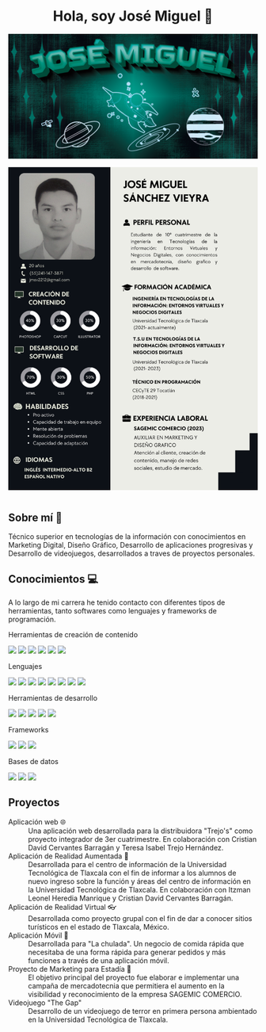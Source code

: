 <div align="center">
    <h1 align="center"> Hola, soy José Miguel 🙌</h1>
</div>
<div>
    <p align="center"> <img src="https://github.com/jomisavi/jomisavi/blob/main/Banner.png" /> </p>
</div>
<div>
    <p align="center"> <img src="https://github.com/jomisavi/jomisavi/blob/main/CV.png" /> </p>
    <h1></h1>
</div>
<section>
    <h2>Sobre mí 💫</h2>
    <p>Técnico superior en tecnologías de la información con conocimientos en Marketing Digital, Diseño Gráfico, Desarrollo de aplicaciones progresivas y Desarrollo de videojuegos, desarrollados a traves de proyectos personales.</p>   
</section>
<section>
    <h2>Conocimientos 💻</h2>
    <p>A lo largo de mi carrera he tenido contacto con diferentes tipos de herramientas, tanto softwares como lenguajes y frameworks de programación.</p>
    <div>
        <p>Herramientas de creación de contenido</p>
        <span><img src="https://img.shields.io/badge/adobe%20photoshop-%2331A8FF.svg?style=for-the-badge&logo=adobe%20photoshop&logoColor=white"></span>
        <span><img src="https://img.shields.io/badge/Adobe%20Illustrator-FF9A00?style=for-the-badge&logo=adobe%20illustrator&logoColor=white"></span>
        <span><img src="https://img.shields.io/badge/Adobe%20Premiere%20Pro-9999FF?style=for-the-badge&logo=Adobe%20Premiere%20Pro&logoColor=white"></span>
        <span><img src="https://img.shields.io/badge/Adobe%20After%20Effects-9999FF.svg?style=for-the-badge&logo=Adobe%20After%20Effects&logoColor=white"></span>
        <span><img src="https://img.shields.io/badge/Canva-%2300C4CC.svg?&style=for-the-badge&logo=Canva&logoColor=white"></span>
        <span><img src="https://img.shields.io/badge/blender-%23F5792A.svg?style=for-the-badge&logo=blender&logoColor=white"></span>
    </div>
    <div>
        <p>Lenguajes</p>
        <span><img src="https://img.shields.io/badge/C%23-239120?style=for-the-badge&logo=c-sharp&logoColor=white"></span>
        <span><img src="https://img.shields.io/badge/HTML5-E34F26?style=for-the-badge&logo=html5&logoColor=white"></span>
        <span><img src="https://img.shields.io/badge/CSS3-1572B6?style=for-the-badge&logo=css3&logoColor=white"></span>
        <span><img src="https://img.shields.io/badge/JavaScript-F7DF1E?style=for-the-badge&logo=javascript&logoColor=black"></span>
        <span><img src="https://img.shields.io/badge/PHP-777BB4?style=for-the-badge&logo=php&logoColor=white"></span>
        <span><img src="https://img.shields.io/badge/Python-14354C?style=for-the-badge&logo=python&logoColor=white"></span>
        <span><img src="https://img.shields.io/badge/Dart-0175C2?style=for-the-badge&logo=dart&logoColor=white"></span>
        <span><img src="https://img.shields.io/badge/r-%23276DC3.svg?style=for-the-badge&logo=r&logoColor=white"></span>
    </div>
    <div>
        <p>Herramientas de desarrollo</p>
        <span><img src="https://img.shields.io/badge/unity-%23000000.svg?style=for-the-badge&logo=unity&logoColor=white"></span>
        <span><img src="https://img.shields.io/badge/Android_Studio-3DDC84?style=for-the-badge&logo=android-studio&logoColor=white"></span>
        <span><img src="https://img.shields.io/badge/Visual_Studio_Code-0078D4?style=for-the-badge&logo=visual%20studio%20code&logoColor=white"></span>
        <span><img src="https://img.shields.io/badge/apache%20netbeans-1B6AC6?style=for-the-badge&logo=apache%20netbeans%20IDE&logoColor=white"></span>
        <span><img src="https://img.shields.io/badge/RStudio-75AADB?style=for-the-badge&logo=RStudio&logoColor=white"></span>
    </div>
    <div>
        <p>Frameworks</p>
        <span><img src="https://img.shields.io/badge/bootstrap-%238511FA.svg?style=for-the-badge&logo=bootstrap&logoColor=white"></span>
        <span><img src="https://img.shields.io/badge/Flutter-%2302569B.svg?style=for-the-badge&logo=Flutter&logoColor=white"></span>
        <span><img src="https://img.shields.io/badge/laravel-%23FF2D20.svg?style=for-the-badge&logo=laravel&logoColor=white"></span>
    </div>
    <div>
        <p>Bases de datos</p>
        <span><img src="https://img.shields.io/badge/mysql-4479A1.svg?style=for-the-badge&logo=mysql&logoColor=white"></span>
        <span><img src="https://img.shields.io/badge/MongoDB-%234ea94b.svg?style=for-the-badge&logo=mongodb&logoColor=white"></span>
        <span><img src="https://img.shields.io/badge/firebase-%23039BE5.svg?style=for-the-badge&logo=firebase"></span>
    </div>
</section>
<section>
   <h2>Proyectos</h2>
   <div>
      <dl>
         <dt>Aplicación web 🌐</dt>
         <dd>Una aplicación web desarrollada para la distribuidora "Trejo's" como proyecto integrador de 3er cuatrimestre. En colaboración con Cristian David Cervantes Barragán y Teresa Isabel Trejo Hernández.</dd>
         <dt>Aplicación de Realidad Aumentada 📱</dt>
         <dd>Desarrollada para el centro de información de la Universidad Tecnológica de Tlaxcala con el fin de informar a los alumnos de nuevo ingreso sobre la función y áreas del centro de información en la Universidad Tecnológica de Tlaxcala. En colaboración con Itzman Leonel Heredia Manrique y Cristian David Cervantes Barragán.</dd>
        <dt>Aplicación de Realidad Virtual 👓</dt>
             <dd>Desarrollada como proyecto grupal con el fin de dar a conocer sitios turísticos en el estado de Tlaxcala, México.</dd>
        <dt>Aplicación Móvil 📱</dt>
             <dd>Desarrollada para "La chulada". Un negocio de comida rápida que necesitaba de una forma rápida para generar pedidos y más funciones a través de una aplicación móvil.</dd>
        <dt>Proyecto de Marketing para Estadía 🎨</dt>
             <dd>El objetivo principal del proyecto fue elaborar e implementar una campaña de mercadotecnia que permitiera el aumento en la visibilidad y reconocimiento de la empresa SAGEMIC COMERCIO.</dd>
          <dt>Videojuego "The Gap"</dt>
             <dd>Desarrollo de un videojuego de terror en primera persona ambientado en la Universidad Tecnológica de Tlaxcala.</dd>
      </dl>
   </div>
</section>
